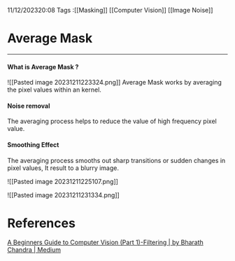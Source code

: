 11/12/202320:08
Tags :[[Masking]]  [[Computer Vision]] [[Image Noise]]

# Average Mask
---
#### What is Average Mask ? 

![[Pasted image 20231211223324.png]]
Average Mask works by averaging the pixel values within an kernel.

#### Noise removal
The averaging process helps to reduce the value of high frequency pixel value.

#### Smoothing Effect
The averaging process smooths out sharp transitions or sudden changes in pixel values, It result to a blurry image.

![[Pasted image 20231211225107.png]]

![[Pasted image 20231211231334.png]]
# References
[A Beginners Guide to Computer Vision (Part 1)-Filtering | by Bharath Chandra | Medium](https://medium.com/@t.bharathchandra/a-beginners-guide-to-computer-vision-part-1-filtering-3d95a1d51fb1)